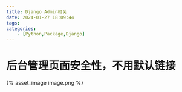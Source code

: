 ```yaml
---
title: Django Admin相关
date: 2024-01-27 18:09:44
tags:
categories:
    - [Python,Package,Django]
---
```


# 后台管理页面安全性，不用默认链接


{% asset_image image.png %}